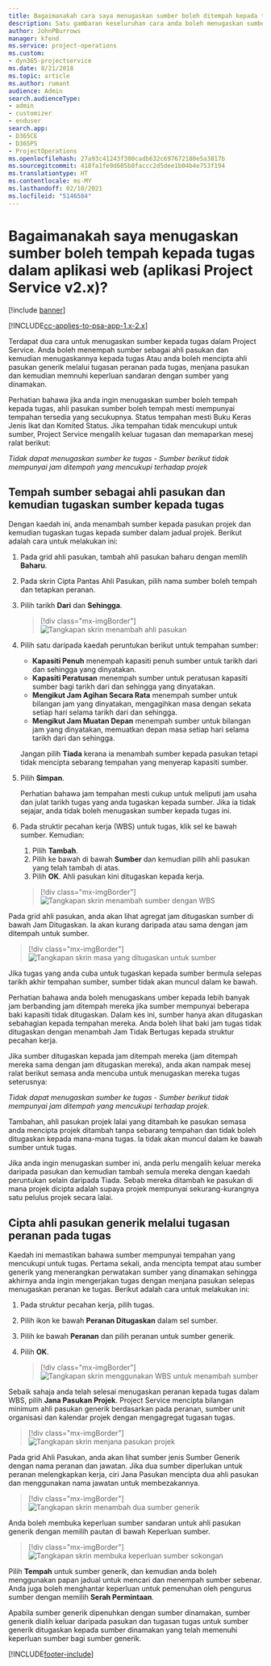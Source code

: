 ```yaml
---
title: Bagaimanakah cara saya menugaskan sumber boleh ditempah kepada tugas dalam aplikasi web?
description: Satu gambaran keseluruhan cara anda boleh menugaskan sumber boleh ditempah.
author: JohnPBurrows
manager: kfend
ms.service: project-operations
ms.custom:
- dyn365-projectservice
ms.date: 8/21/2018
ms.topic: article
ms.author: rumant
audience: Admin
search.audienceType:
- admin
- customizer
- enduser
search.app:
- D365CE
- D365PS
- ProjectOperations
ms.openlocfilehash: 27a93c41243f300cadb632c697672180e5a3817b
ms.sourcegitcommit: 418fa1fe9d605b8faccc2d5dee1b04b4e753f194
ms.translationtype: HT
ms.contentlocale: ms-MY
ms.lasthandoff: 02/10/2021
ms.locfileid: "5146584"
---
```

# <a name="how-do-i-assign-a-bookable-resource-to-a-task-in-the-web-app-project-service-app-v2x"></a>Bagaimanakah saya menugaskan sumber boleh tempah kepada tugas dalam aplikasi web (aplikasi Project Service v2.x)?

[!include [banner](../includes/psa-now-project-operations.md)]

[!INCLUDE[cc-applies-to-psa-app-1.x-2.x](../includes/cc-applies-to-psa-app-1x-2x.md)]

Terdapat dua cara untuk menugaskan sumber kepada tugas dalam Project Service. Anda boleh menempah sumber sebagai ahli pasukan dan kemudian menugaskannya kepada tugas Atau anda boleh mencipta ahli pasukan generik melalui tugasan peranan pada tugas, menjana pasukan dan kemudian memnuhi keperluan sandaran dengan sumber yang dinamakan.

Perhatian bahawa jika anda ingin menugaskan sumber boleh tempah kepada tugas, ahli pasukan sumber boleh tempah mesti mempunyai tempahan tersedia yang secukupnya. Status tempahan mesti Buku Keras Jenis Ikat dan Komited Status. Jika tempahan tidak mencukupi untuk sumber, Project Service mengalih keluar tugasan dan memaparkan mesej ralat berikut:

*Tidak dapat menugaskan sumber ke tugas - Sumber berikut tidak mempunyai jam ditempah yang mencukupi terhadap projek*

## <a name="book-a-resource-as-a-team-member-and-then-assign-the-resource-to-a-task"></a>Tempah sumber sebagai ahli pasukan dan kemudian tugaskan sumber kepada tugas

Dengan kaedah ini, anda menambah sumber kepada pasukan projek dan kemudian tugaskan tugas kepada sumber dalam jadual projek. Berikut adalah cara untuk melakukan ini:
1.  Pada grid ahli pasukan, tambah ahli pasukan baharu dengan memlih **Baharu**.
2.  Pada skrin Cipta Pantas Ahli Pasukan, pilih nama sumber boleh tempah dan tetapkan peranan.
3.  Pilih tarikh **Dari** dan **Sehingga**.

    > [!div class="mx-imgBorder"] 
    > ![Tangkapan skrin menambah ahli pasukan](media/FAQ-Resources-to-Tasks2-1.png "Tangkapan skrin menambah ahli pasukan")
 
4.  Pilih satu daripada kaedah peruntukan berikut untuk tempahan sumber:
    - **Kapasiti Penuh** menempah kapasiti penuh sumber untuk tarikh dari dan sehingga yang dinyatakan.
    - **Kapasiti Peratusan** menempah sumber untuk peratusan kapasiti sumber bagi tarikh dari dan sehingga yang dinyatakan.
    - **Mengikut Jam Agihan Secara Rata** menempah sumber untuk bilangan jam yang dinyatakan, mengagihkan masa dengan sekata setiap hari selama tarikh dari dan sehingga.
    - **Mengikut Jam Muatan Depan** menempah sumber untuk bilangan jam yang dinyatakan, memuatkan depan masa setiap hari selama tarikh dari dan sehingga.

    Jangan pilih **Tiada** kerana ia menambah sumber kepada pasukan tetapi tidak mencipta sebarang tempahan yang menyerap kapasiti sumber.
5.  Pilih **Simpan**.

    Perhatian bahawa jam tempahan mesti cukup untuk meliputi jam usaha dan julat tarikh tugas yang anda tugaskan kepada sumber. Jika ia tidak sejajar, anda tidak boleh menugaskan sumber kepada tugas ini.

6.  Pada struktir pecahan kerja (WBS) untuk tugas, klik sel ke bawah sumber. Kemudian: 

    1. Pilih **Tambah**.
    2. Pilih ke bawah di bawah **Sumber** dan kemudian pilih ahli pasukan yang telah tambah di atas.
    3. Pilih **OK**. Ahli pasukan kini ditugaskan kepada kerja.

    > [!div class="mx-imgBorder"] 
    > ![Tangkapan skrin menambah sumber dengan WBS](media/FAQ-Resources-to-Tasks2-2.png "Tangkapan skrin menambah sumber dengan WBS")
 
Pada grid ahli pasukan, anda akan lihat agregat jam ditugaskan sumber di bawah Jam Ditugaskan. Ia akan kurang daripada atau sama dengan jam ditempah untuk sumber. 

> [!div class="mx-imgBorder"] 
> ![Tangkapan skrin masa yang ditugaskan untuk sumber](media/FAQ-Resources-to-Tasks2-3.png "Tangkapan skrin masa yang ditugaskan untuk sumber")
 
Jika tugas yang anda cuba untuk tugaskan kepada sumber bermula selepas tarikh akhir tempahan sumber, sumber tidak akan muncul dalam ke bawah.

Perhatian bahawa anda boleh menugaskans umber kepada lebih banyak jam berbanding jam ditempah mereka jika sumber mempunyai beberapa baki kapasiti tidak ditugaskan. Dalam kes ini, sumber hanya akan ditugaskan sebahagian kepada tempahan mereka. Anda boleh lihat baki jam tugas tidak ditugaskan dengan menambah Jam Tidak Bertugas kepada struktur pecahan kerja.

Jika sumber ditugaskan kepada jam ditempah mereka (jam ditempah mereka sama dengan jam ditugaskan mereka), anda akan nampak mesej ralat berikut semasa anda mencuba untuk menugaskan mereka tugas seterusnya:

*Tidak dapat menugaskan sumber ke tugas - Sumber berikut tidak mempunyai jam ditempah yang mencukupi terhadap projek.*

Tambahan, ahli pasukan projek lalai yang ditambah ke pasukan semasa anda mencipta projek ditambah tanpa sebarang tempahan dan tidak boleh ditugaskan kepada mana-mana tugas. Ia tidak akan muncul dalam ke bawah sumber untuk tugas.

Jika anda ingin menugaskan sumber ini, anda perlu mengalih keluar mereka daripada pasukan dan kemudian tambah semula mereka dengan kaedah peruntukan selain daripada Tiada. Sebab mereka ditambah ke pasukan di mana projek dicipta adalah supaya projek mempunyai sekurang-kurangnya satu pelulus projek secara lalai.

## <a name="create-a-generic-team-member-through-role-assignment-on-tasks"></a>Cipta ahli pasukan generik melalui tugasan peranan pada tugas

Kaedah ini memastikan bahawa sumber mempunyai tempahan yang mencukupi untuk tugas. Pertama sekali, anda mencipta tempat atau sumber generik yang menerangkan perwatakan sumber yang dinamakan sehingga akhirnya anda ingin mengerjakan tugas dengan menjana pasukan selepas menugaskan peranan ke tugas. Berikut adalah cara untuk melakukan ini:

1. Pada struktur pecahan kerja, pilih tugas.
2. Pilih ikon ke bawah **Peranan Ditugaskan** dalam sel sumber.
3. Pilih ke bawah **Peranan** dan pilih peranan untuk sumber generik.
4. Pilih **OK**.

    > [!div class="mx-imgBorder"] 
    > ![Tangkapan skrin menggunakan WBS untuk menambah sumber](media/FAQ-Resources-to-Tasks2-4.png "Tangkapan skrin menggunakan WBS untuk menambah sumber")
 
Sebaik sahaja anda telah selesai menugaskan peranan kepada tugas dalam WBS, pilih **Jana Pasukan Projek**. Project Service mencipta bilangan minimum ahli pasukan generik berdasarkan pada peranan, sumber unit organisasi dan kalendar projek dengan mengagregat tugasan tugas.

> [!div class="mx-imgBorder"] 
> ![Tangkapan skrin menjana pasukan projek](media/FAQ-Resources-to-Tasks2-5.png "Tangkapan skrin menjana pasukan projek")
 
Pada grid Ahli Pasukan, anda akan lihat sumber jenis Sumber Generik dengan nama peranan dan jawatan. Jika dua sumber diperlukan untuk peranan melengkapkan kerja, ciri Jana Pasukan mencipta dua ahli pasukan dan menggunakan nama jawatan untuk membezakannya.

> [!div class="mx-imgBorder"] 
> ![Tangkapan skrin menambah dua sumber generik](media/FAQ-Resources-to-Tasks2-6.png "Tangkapan skrin menambah dua sumber generik")
 
Anda boleh membuka keperluan sumber sandaran untuk ahli pasukan generik dengan memilih pautan di bawah Keperluan sumber.

> [!div class="mx-imgBorder"] 
> ![Tangkapan skrin membuka keperluan sumber sokongan](media/FAQ-Resources-to-Tasks2-7.png "Tangkapan skrin membuka keperluan sumber sokongan")

Pilih **Tempah** untuk sumber generik, dan kemudian anda boleh menggunakan papan jadual untuk mencari dan menempah sumber sebenar. Anda juga boleh menghantar keperluan untuk pemenuhan oleh pengurus sumber dengan memilih **Serah Permintaan**.

Apabila sumber generik dipenuhkan dengan sumber dinamakan, sumber generik dialih keluar daripada pasukan dan tugasan tugas untuk sumber generik ditugaskan kepada sumber dinamakan yang telah memenuhi keperluan sumber bagi sumber generik.
 



[!INCLUDE[footer-include](../includes/footer-banner.md)]